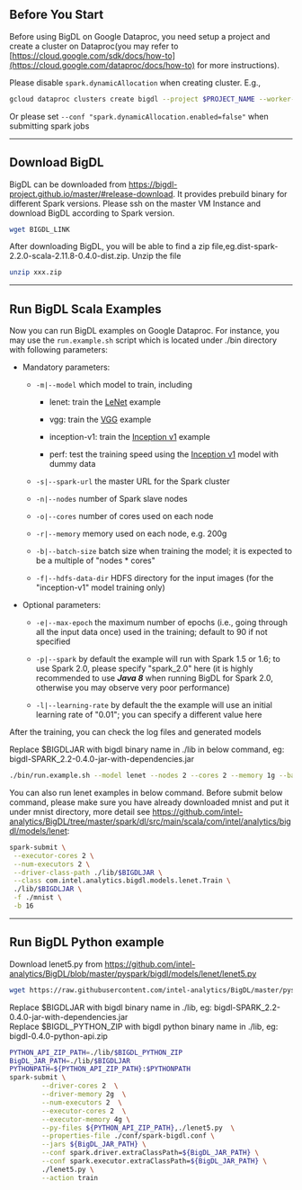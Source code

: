 
## **Before You Start**

Before using BigDL on Google Dataproc, you need setup a project and create a cluster on Dataproc(you may refer to [https://cloud.google.com/sdk/docs/how-to](https://cloud.google.com/dataproc/docs/how-to) for more instructions).  

Please disable `spark.dynamicAllocation` when creating cluster. E.g.,  
```bash
gcloud dataproc clusters create bigdl --project $PROJECT_NAME --worker-machine-type $MACHINETYPE --master-machine-type $MACHINETYPE --num-workers $WORKERNUMBER --properties spark:spark.dynamicAllocation.enabled=false
```

 Or please set `--conf "spark.dynamicAllocation.enabled=false"` when submitting spark jobs


---
## **Download BigDL**

BigDL can be downloaded from https://bigdl-project.github.io/master/#release-download. It provides prebuild binary for different Spark versions. Please ssh on the master VM Instance and download BigDL according to Spark version. 
```bash
wget BIGDL_LINK
```

After downloading BigDL, you will be able to find a zip file,eg.dist-spark-2.2.0-scala-2.11.8-0.4.0-dist.zip. Unzip the file
```bash
unzip xxx.zip
```

---
## **Run BigDL Scala Examples**


Now you can run BigDL examples on Google Dataproc. For instance, you may use the `run.example.sh` script which is located under ./bin directory with following parameters:

* Mandatory parameters:
  
    * `-m|--model` which model to train, including
    
        * lenet: train the [LeNet](https://github.com/intel-analytics/BigDL/tree/master/spark/dl/src/main/scala/com/intel/analytics/bigdl/models/lenet) example
    
        * vgg: train the [VGG](https://github.com/intel-analytics/BigDL/tree/master/spark/dl/src/main/scala/com/intel/analytics/bigdl/models/vgg) example

        * inception-v1: train the [Inception v1](https://github.com/intel-analytics/BigDL/tree/master/spark/dl/src/main/scala/com/intel/analytics/bigdl/models/inception) example

        * perf: test the training speed using the [Inception v1](https://github.com/intel-analytics/BigDL/blob/master/spark/dl/src/main/scala/com/intel/analytics/bigdl/models/inception/Inception_v1.scala) model with dummy data

    * `-s|--spark-url` the master URL for the Spark cluster

    * `-n|--nodes` number of Spark slave nodes

    * `-o|--cores` number of cores used on each node

    * `-r|--memory` memory used on each node, e.g. 200g

    * `-b|--batch-size` batch size when training the model; it is expected to be a multiple of "nodes * cores"

    * `-f|--hdfs-data-dir` HDFS directory for the input images (for the "inception-v1" model training only)

* Optional parameters:

    * `-e|--max-epoch` the maximum number of epochs (i.e., going through all the input data once) used in the training; default to 90 if not specified

    * `-p|--spark` by default the example will run with Spark 1.5 or 1.6; to use Spark 2.0, please specify "spark_2.0" here (it is highly recommended to use _**Java 8**_ when running BigDL for Spark 2.0, otherwise you may observe very poor performance)

    * `-l|--learning-rate` by default the the example will use an initial learning rate of "0.01"; you can specify a different value here

After the training, you can check the log files and generated models  

Replace $BIGDLJAR with bigdl binary name in ./lib in below command, eg: bigdl-SPARK_2.2-0.4.0-jar-with-dependencies.jar  

```bash
./bin/run.example.sh --model lenet --nodes 2 --cores 2 --memory 1g --batch-size 16 -j lib/$BIGDLJAR -p spark_buildIn
```

You can also run lenet examples in below command. Before submit below command, please make sure you have already downloaded mnist and put it under mnist directory, more detail see https://github.com/intel-analytics/BigDL/tree/master/spark/dl/src/main/scala/com/intel/analytics/bigdl/models/lenet:   
```bash
spark-submit \
 --executor-cores 2 \
 --num-executors 2 \
 --driver-class-path ./lib/$BIGDLJAR \
 --class com.intel.analytics.bigdl.models.lenet.Train \
 ./lib/$BIGDLJAR \
 -f ./mnist \
 -b 16
```
---
## **Run BigDL Python example**
Download lenet5.py from https://github.com/intel-analytics/BigDL/blob/master/pyspark/bigdl/models/lenet/lenet5.py
```bash 
wget https://raw.githubusercontent.com/intel-analytics/BigDL/master/pyspark/bigdl/models/lenet/lenet5.py
```

Replace $BIGDLJAR with bigdl binary name in ./lib, eg: bigdl-SPARK_2.2-0.4.0-jar-with-dependencies.jar  
Replace $BIGDL_PYTHON_ZIP with bigdl python binary name in ./lib, eg: bigdl-0.4.0-python-api.zip
```bash
PYTHON_API_ZIP_PATH=./lib/$BIGDL_PYTHON_ZIP
BigDL_JAR_PATH=./lib/$BIGDLJAR
PYTHONPATH=${PYTHON_API_ZIP_PATH}:$PYTHONPATH
spark-submit \
        --driver-cores 2  \
        --driver-memory 2g  \
        --num-executors 2  \
        --executor-cores 2  \
        --executor-memory 4g \
        --py-files ${PYTHON_API_ZIP_PATH},./lenet5.py  \
        --properties-file ./conf/spark-bigdl.conf \
        --jars ${BigDL_JAR_PATH} \
        --conf spark.driver.extraClassPath=${BigDL_JAR_PATH} \
        --conf spark.executor.extraClassPath=${BigDL_JAR_PATH} \
        ./lenet5.py \
        --action train
```